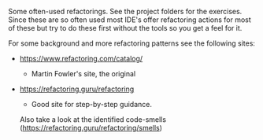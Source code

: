 Some often-used refactorings. See the project folders for the exercises. 
Since these are so often used most IDE's offer refactoring actions for most of these but try to do these first without the tools so you get a feel for it. 

For some background and more refactoring patterns see the following sites:
* https://www.refactoring.com/catalog/
  * Martin Fowler's site, the original
* https://refactoring.guru/refactoring
  * Good site for step-by-step guidance. 
  
  Also take a look at the identified code-smells (https://refactoring.guru/refactoring/smells)
